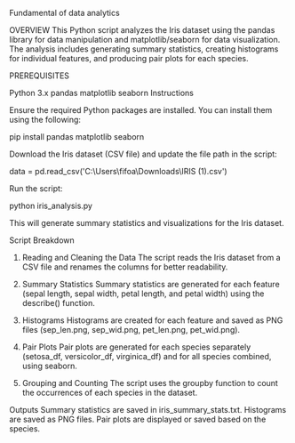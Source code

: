 Fundamental of data analytics


OVERVIEW
This Python script analyzes the Iris dataset using the pandas library for data manipulation and matplotlib/seaborn for data visualization. The analysis includes generating summary statistics, creating histograms for individual features, and producing pair plots for each species.

PREREQUISITES

Python 3.x
pandas
matplotlib
seaborn
Instructions


Ensure the required Python packages are installed. You can install them using the following:


pip install pandas matplotlib seaborn



Download the Iris dataset (CSV file) and update the file path in the script:



data = pd.read_csv('C:\\Users\\fifoa\\Downloads\\IRIS (1).csv')


Run the script:

python iris_analysis.py



This will generate summary statistics and visualizations for the Iris dataset.

Script Breakdown
1. Reading and Cleaning the Data
The script reads the Iris dataset from a CSV file and renames the columns for better readability.

2. Summary Statistics
Summary statistics are generated for each feature (sepal length, sepal width, petal length, and petal width) using the describe() function.

3. Histograms
Histograms are created for each feature and saved as PNG files (sep_len.png, sep_wid.png, pet_len.png, pet_wid.png).

4. Pair Plots
Pair plots are generated for each species separately (setosa_df, versicolor_df, virginica_df) and for all species combined, using seaborn.

5. Grouping and Counting
The script uses the groupby function to count the occurrences of each species in the dataset.

Outputs
Summary statistics are saved in iris_summary_stats.txt.
Histograms are saved as PNG files.
Pair plots are displayed or saved based on the species.


